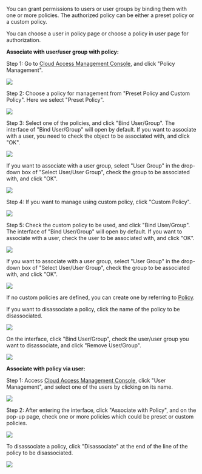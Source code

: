 You can grant permissions to users or user groups by binding them with one or more policies. The authorized policy can be either a preset policy or a custom policy.

You can choose a user in policy page or choose a policy in user page for authorization.

**Associate with user/user group with policy:**

Step 1:  Go to [Cloud Access Management Console](https://console.cloud.tencent.com/cam), and click "Policy Management".

![](//mc.qcloudimg.com/static/img/23a0e4fdbd2b4abf3eef4ed78523c28c/image.png)

Step 2:  Choose a policy for management from "Preset Policy and Custom Policy". Here we select "Preset Policy".

![](//mc.qcloudimg.com/static/img/eac18431b42ec1580f3918b51bf8982b/image.png)
	
Step 3:  Select one of the policies, and click "Bind User/Group". The interface of "Bind User/Group" will open by default. If you want to associate with a user, you need to check the object to be associated with, and click "OK".

![](//mc.qcloudimg.com/static/img/54e675be9c2485e4ad72e53d693950ce/image.png)

If you want to associate with a user group, select "User Group" in the drop-down box of "Select User/User Group", check the group to be associated with, and click "OK".

![ ](//mc.qcloudimg.com/static/img/2e7113645d87b17d1c93284a366b9943/image.png)

Step 4: If you want to manage using custom policy, click "Custom Policy".

![](//mc.qcloudimg.com/static/img/44da0a0c0a4660d6853d5840ba3c37ed/image.png)

Step 5: Check the custom policy to be used, and click "Bind User/Group". The interface of "Bind User/Group" will open by default. If you want to associate with a user, check the user to be associated with, and click "OK".

![](//mc.qcloudimg.com/static/img/807c65a2fcea5ae320c94cf960a6d6a0/image.png)

If you want to associate with a user group, select "User Group" in the drop-down box of "Select User/User Group", check the group to be associated with, and click "OK".

![](//mc.qcloudimg.com/static/img/274728d9cd5bedf8acae735af1543b28/image.png)

If no custom policies are defined, you can create one by referring to [Policy](https://cloud.tencent.com/document/product/378/8955).

If you want to disassociate a policy, click the name of the policy to be disassociated.

![](//mc.qcloudimg.com/static/img/edfac2f94bace54018f3547339dd8d45/image.png)

On the interface, click "Bind User/Group", check the user/user group you want to disassociate, and click "Remove User/Group".

![](//mc.qcloudimg.com/static/img/9501113d31391dea97fce4a9cd8cec6d/image.png)



**Associate with policy via user:**

Step 1: Access [Cloud Access Management Console](https://console.cloud.tencent.com/cam), click "User Management", and select one of the users by clicking on its name.

![](//mc.qcloudimg.com/static/img/09dab13f9156ead380fff8fffe456e4a/image.png)

Step 2: After entering the interface, click "Associate with Policy", and on the pop-up page, check one or more policies which could be preset or custom policies.

![](//mc.qcloudimg.com/static/img/964384a60b3611b2d3ff4aad0385b838/image.png)

To disassociate a policy, click "Disassociate" at the end of the line of the policy to be disassociated.

![ ](//mc.qcloudimg.com/static/img/79d4e43fa66802aa9c0d6761329625ca/image.png)
